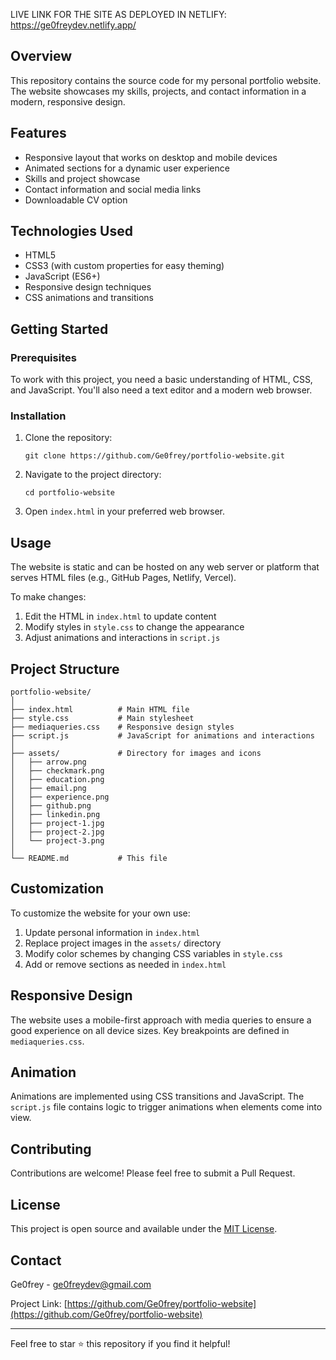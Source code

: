 LIVE LINK FOR THE SITE AS DEPLOYED IN NETLIFY: https://ge0freydev.netlify.app/


## Overview

This repository contains the source code for my personal portfolio website. The website showcases my skills, projects, and contact information in a modern, responsive design.

## Features

- Responsive layout that works on desktop and mobile devices
- Animated sections for a dynamic user experience
- Skills and project showcase
- Contact information and social media links
- Downloadable CV option

## Technologies Used

- HTML5
- CSS3 (with custom properties for easy theming)
- JavaScript (ES6+)
- Responsive design techniques
- CSS animations and transitions

## Getting Started

### Prerequisites

To work with this project, you need a basic understanding of HTML, CSS, and JavaScript. You'll also need a text editor and a modern web browser.

### Installation

1. Clone the repository:
   ```
   git clone https://github.com/Ge0frey/portfolio-website.git
   ```
2. Navigate to the project directory:
   ```
   cd portfolio-website
   ```
3. Open `index.html` in your preferred web browser.

## Usage

The website is static and can be hosted on any web server or platform that serves HTML files (e.g., GitHub Pages, Netlify, Vercel).

To make changes:
1. Edit the HTML in `index.html` to update content
2. Modify styles in `style.css` to change the appearance
3. Adjust animations and interactions in `script.js`

## Project Structure

```
portfolio-website/
│
├── index.html          # Main HTML file
├── style.css           # Main stylesheet
├── mediaqueries.css    # Responsive design styles
├── script.js           # JavaScript for animations and interactions
│
├── assets/             # Directory for images and icons
│   ├── arrow.png
│   ├── checkmark.png
│   ├── education.png
│   ├── email.png
│   ├── experience.png
│   ├── github.png
│   ├── linkedin.png
│   ├── project-1.jpg
│   ├── project-2.jpg
│   └── project-3.png
│
└── README.md           # This file
```

## Customization

To customize the website for your own use:

1. Update personal information in `index.html`
2. Replace project images in the `assets/` directory
3. Modify color schemes by changing CSS variables in `style.css`
4. Add or remove sections as needed in `index.html`

## Responsive Design

The website uses a mobile-first approach with media queries to ensure a good experience on all device sizes. Key breakpoints are defined in `mediaqueries.css`.

## Animation

Animations are implemented using CSS transitions and JavaScript. The `script.js` file contains logic to trigger animations when elements come into view.

## Contributing

Contributions are welcome! Please feel free to submit a Pull Request.

## License

This project is open source and available under the [MIT License](LICENSE).

## Contact

Ge0frey - [ge0freydev@gmail.com](mailto:ge0freydev@gmail.com)

Project Link: [https://github.com/Ge0frey/portfolio-website](https://github.com/Ge0frey/portfolio-website)

---

Feel free to star ⭐ this repository if you find it helpful!
